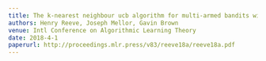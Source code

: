 ```yaml
---
title: The k-nearest neighbour ucb algorithm for multi-armed bandits with covariates
authors: Henry Reeve, Joseph Mellor, Gavin Brown
venue: Intl Conference on Algorithmic Learning Theory
date: 2018-4-1
paperurl: http://proceedings.mlr.press/v83/reeve18a/reeve18a.pdf
---
```

